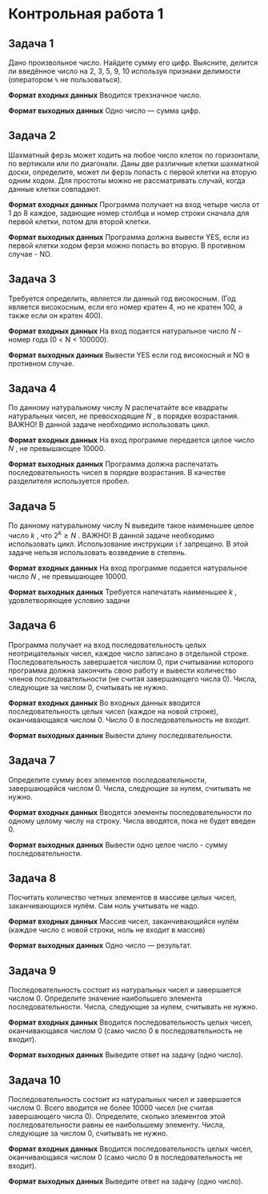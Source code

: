 # Контрольная работа 1

## Задача 1

Дано произвольное число. Найдите сумму его цифр. Выясните, делится ли введённое число на 2, 3, 5, 9, 10 используя признаки делимости (оператором `%` не пользоваться).

**Формат входных данных**
Вводится трехзначное число.

**Формат выходных данных**
Одно число — сумма цифр.

## Задача 2

Шахматный ферзь может ходить на любое число клеток по горизонтали, по вертикали или по диагонали. Даны две различные клетки шахматной доски, определите, может ли ферзь попасть с первой клетки на вторую одним ходом. Для простоты можно не рассматривать случай, когда данные клетки совпадают.

**Формат входных данных**
Программа получает на вход четыре числа от 1 до 8 каждое, задающие номер столбца и номер строки сначала для первой клетки, потом для второй клетки.

**Формат выходных данных**
Программа должна вывести YES, если из первой клетки ходом ферзя можно попасть во вторую. В противном случае - NO.

## Задача 3

Требуется определить, является ли данный год високосным. (Год является високосным, если его номер кратен 4, но не кратен 100, а также если он кратен 400).

**Формат входных данных**
На вход подается натуральное число $N$ - номер года (0 < N < 100000).

**Формат выходных данных**
Вывести YES если год високосный и NO в противном случае.

## Задача 4

По данному натуральному числу $N$ распечатайте все квадраты натуральных чисел, не превосходящие $N$ , в порядке возрастания.
ВАЖНО! В данной задаче необходимо использовать цикл.

**Формат входных данных**
На вход программе передается целое число $N$ , не превышающее 10000.

**Формат выходных данных**
Программа должна распечатать последовательность чисел в порядке возрастания. В качестве разделителя используется пробел.

## Задача 5

По данному натуральному числу N выведите такое наименьшее целое число $k$ , что $2^k \geqslant N$ .
ВАЖНО! В данной задаче необходимо использовать цикл. Использование инструкции `if` запрещено. В этой задаче нельзя использовать возведение в степень.

**Формат входных данных**
На вход программе подается натуральное число $N$ , не превышающее 10000.

**Формат выходных данных**
Требуется напечатать наименьшее $k$ , удовлетворяющее условию задачи

## Задача 6

Программа получает на вход последовательность целых неотрицательных чисел, каждое число записано в отдельной строке. Последовательность завершается числом 0, при считывании которого программа должна закончить свою работу и вывести количество членов последовательности (не считая завершающего числа 0). Числа, следующие за числом 0, считывать не нужно.

**Формат входных данных**
Во входных данных вводится последовательность целых чисел (каждое на новой строке), оканчивающаяся числом 0. Число 0 в последовательность не входит.

**Формат выходных данных**
Вывести длину последовательности.

## Задача 7

Определите сумму всех элементов последовательности, завершающейся числом 0.
Числа, следующие за нулем, считывать не нужно.

**Формат входных данных**
Вводятся элементы последовательности по одному целому числу на строку. Числа вводятся, пока не будет введен 0.

**Формат выходных данных**
Вывести одно целое число - сумму последовательности.

## Задача 8

Посчитать количество четных элементов в массиве целых чисел, заканчивающихся нулём. Сам ноль учитывать не надо.

**Формат входных данных**
Массив чисел, заканчивающийся нулём (каждое число с новой строки, ноль не входит в массив)

**Формат выходных данных**
Одно число — результат.

## Задача 9

Последовательность состоит из натуральных чисел и завершается числом 0. Определите значение наибольшего элемента последовательности. Числа, следующие за нулем, считывать не нужно.

**Формат входных данных**
Вводится последовательность целых чисел, оканчивающаяся числом 0 (само число 0 в последовательность не входит).

**Формат выходных данных**
Выведите ответ на задачу (одно число).

## Задача 10

Последовательность состоит из натуральных чисел и завершается числом 0. Всего вводится не более 10000 чисел (не считая завершающего числа 0). Определите, сколько элементов этой последовательности равны ее наибольшему элементу. Числа, следующие за числом 0, считывать не нужно.

**Формат входных данных**
Вводится последовательность целых чисел, оканчивающаяся числом 0 (само число 0 в последовательность не входит).

**Формат выходных данных**
Выведите ответ на задачу (одно число).
